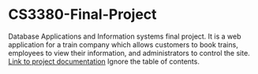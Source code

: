# CS3380-Final-Project
Database Applications and Information systems final project. It is a web application for a train company which allows customers to book trains, employees to view their information, and administrators to control the site.  
[Link to project documentation](https://github.com/cwhetsel/CS3380-Final-Project/blob/master/Final%20Project/Group%201%20Final%20Report.docx)
Ignore the table of contents. 
